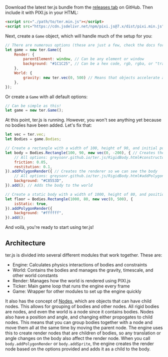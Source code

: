 Download the latest ter.js bundle from the [releases tab](https://github.com/GreysonR/ter.js/releases/latest) on GitHub. Then include it with PIXI.js in your HTML:
```HTML
<script src="./path/to/ter.min.js"></script>
<script src="https://cdn.jsdelivr.net/npm/pixi.js@7.x/dist/pixi.min.js"></script>
```

Next, create a `Game` object, which will handle much of the setup for you:
```JavaScript
// There are numerous options (these are just a few, check the docs for all of them!)
let game = new ter.Game({
	Render: {
		parentElement: window, // Can be any element or window
		background: "#1C1C25", // Can be a hex code, rgb, rgba, or "transparent"
	},
	World: {
		gravity: new ter.vec(0, 500) // Means that objects accelerate at 500px/s^2 down
	},
});
```

Or create a `Game` with all default options:
```JavaScript
// Can be simple as this!
let game = new ter.Game();
```

At this point, ter.js is running. However, you won't see anything yet because no bodies have been added. Let's fix that:
```JavaScript
let vec = ter.vec;
let Bodies = game.Bodies;

// Create a rectangle with a width of 100, height of 90, and initial position of (0, -200)
let body = Bodies.Rectangle(100, 90, new vec(0, -200), { // Creates the physics body
	// All options: greysonr.github.io/ter.js/RigidBody.html#constructor
	friction: 0.05,
	restitution: 0.1,
}).addPolygonRender({ // Creates the renderer so we can see the body
	// All options: greysonr.github.io/ter.js/RigidBody.html#addPolygonRender
	background: "#C8553D",
}).add(); // Adds the body to the world

// Create a static body with a width of 1000, height of 80, and position of (0, 500)
let floor = Bodies.Rectangle(1000, 80, new vec(0, 500), {
	isStatic: true,
}).addPolygonRender({
	background: "#ffffff",
}).add();
```
And voilà, you're ready to start using ter.js!

## Architecture
ter.js is divided into several different modules that work together. These are:
- Engine: Calculates physics interactions of bodies and constraints
- World: Contains the bodies and manages the gravity, timescale, and other world constants
- Render: Manages how the world is rendered using PIXI.js
- Ticker: Main game loop that runs the engine every frame
- Game: Wrapper for other modules to set up the engine quickly

It also has the concept of [Nodes](./Node.html), which are objects that can have child nodes. This allows for grouping of bodies and other nodes. All rigid bodies are nodes, and even the world is a node since it contains bodies. Nodes also have a position and angle, and changing either propogates to child nodes. This means that you can group bodies together with a node and move them all at the same time by moving the parent node. The engine uses this to create render nodes that are children of bodies, so any translation or angle changes on the body also affect the render node. When you call `body.addPolygonRender` or `body.addSprite`, the engine creates the render node based on the options provided and adds it as a child to the body.
